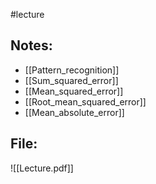 #lecture

## Notes:
- [[Pattern_recognition]]
- [[Sum_squared_error]]
- [[Mean_squared_error]]
- [[Root_mean_squared_error]]
- [[Mean_absolute_error]]

## File:
![[Lecture.pdf]]
